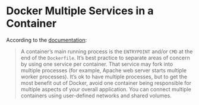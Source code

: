 # Docker Multiple Services in a Container

According to the [documentation](https://docs.docker.com/config/containers/multi-service_container/):

> A container’s main running process is the `ENTRYPOINT` and/or `CMD` at the end of the `Dockerfile`. It’s best practice to separate areas of concern by using one service per container. That service may fork into multiple processes (for example, Apache web server starts multiple worker processes). It’s ok to have multiple processes, but to get the most benefit out of Docker, avoid one container being responsible for multiple aspects of your overall application. You can connect multiple containers using user-defined networks and shared volumes.

